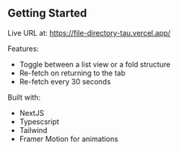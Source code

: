 ## Getting Started

Live URL at: https://file-directory-tau.vercel.app/

Features:

- Toggle between a list view or a fold structure
- Re-fetch on returning to the tab
- Re-fetch every 30 seconds

Built with:

- NextJS
- Typescsript
- Tailwind
- Framer Motion for animations
